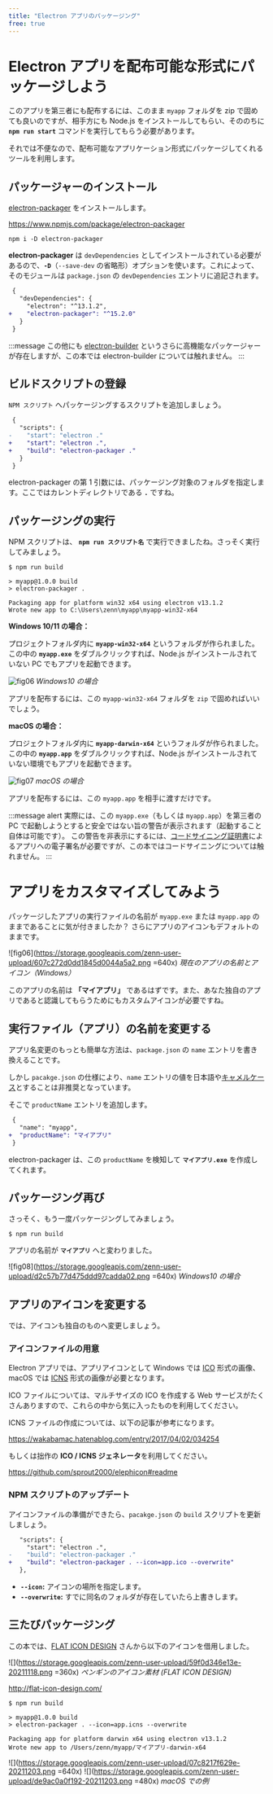 ```yaml
---
title: "Electron アプリのパッケージング"
free: true
---
```


# Electron アプリを配布可能な形式にパッケージしよう

このアプリを第三者にも配布するには、このまま `myapp` フォルダを zip で固めても良いのですが、相手方にも Node.js をインストールしてもらい、そののちに **`npm run start`** コマンドを実行してもらう必要があります。

それでは不便なので、配布可能なアプリケーション形式にパッケージしてくれるツールを利用します。

## パッケージャーのインストール

[electron-packager](https://github.com/electron/electron-packager) をインストールします。

https://www.npmjs.com/package/electron-packager

```shell:shell
npm i -D electron-packager
```

**electron-packager** は `devDependencies` としてインストールされている必要があるので、**`-D`**（`--save-dev` の省略形）オプションを使います。これによって、そのモジュールは `package.json` の `devDependencies` エントリに追記されます。

```diff json:package.json
 {
   "devDependencies": {
     "electron": "^13.1.2",
+    "electron-packager": "^15.2.0"
   }
 }
```

:::message
この他にも [electron-builder](https://www.electron.build/) というさらに高機能なパッケージャーが存在しますが、この本では electron-builder については触れません。
:::

## ビルドスクリプトの登録

`NPM スクリプト` へパッケージングするスクリプトを追加しましょう。

```diff json:package.json
 {
   "scripts": {
-    "start": "electron ."
+    "start": "electron .",
+    "build": "electron-packager ."
   }
 }
```

electron-packager の第 1 引数には、パッケージング対象のフォルダを指定します。ここではカレントディレクトリである **`.`** ですね。

## パッケージングの実行

NPM スクリプトは、 **`npm run スクリプト名`** で実行できましたね。さっそく実行してみましょう。

```shell:shell
$ npm run build

> myapp@1.0.0 build
> electron-packager .

Packaging app for platform win32 x64 using electron v13.1.2
Wrote new app to C:\Users\zenn\myapp\myapp-win32-x64
```

**Windows 10/11 の場合：**

プロジェクトフォルダ内に **`myapp-win32-x64`** というフォルダが作られました。この中の **`myapp.exe`** をダブルクリックすれば、Node.js がインストールされていない PC でもアプリを起動できます。

![fig06](https://storage.googleapis.com/zenn-user-upload/607c272d0dd1845d0044a5a2.png)
_Windows10 の場合_

アプリを配布するには、この `myapp-win32-x64` フォルダを `zip` で固めればいいでしょう。

**macOS の場合：**

プロジェクトフォルダ内に **`myapp-darwin-x64`** というフォルダが作られました。この中の **`myapp.app`** をダブルクリックすれば、Node.js がインストールされていない環境でもアプリを起動できます。

![fig07](https://storage.googleapis.com/zenn-user-upload/f91fa827e59ebe73c32f4400.png)
_macOS の場合_

アプリを配布するには、この `myapp.app` を相手に渡すだけです。

:::message alert
実際には、この `myapp.exe`（もしくは `myapp.app`）を第三者の PC で起動しようとすると安全ではない旨の警告が表示されます（起動すること自体は可能です）。
この警告を非表示にするには、[コードサイニング証明書](https://comodo.jp/products/evcodesign.html)によるアプリへの電子署名が必要ですが、この本ではコードサイニングについては触れません。
:::

# アプリをカスタマイズしてみよう

パッケージしたアプリの実行ファイルの名前が `myapp.exe` または `myapp.app` のままであることに気が付きましたか？ さらにアプリのアイコンもデフォルトのままです。

![fig06](https://storage.googleapis.com/zenn-user-upload/607c272d0dd1845d0044a5a2.png =640x)
_現在のアプリの名前とアイコン（Windows）_

このアプリの名前は **「マイアプリ」** であるはずです。また、あなた独自のアプリであると認識してもらうためにもカスタムアイコンが必要ですね。

## 実行ファイル（アプリ）の名前を変更する

アプリ名変更のもっとも簡単な方法は、`package.json` の `name` エントリを書き換えることです。

しかし `pacakge.json` の仕様により、`name` エントリの値を日本語や[キャメルケース](http://ja.wikipedia.org/w/index.php?curid=410559)とすることは非推奨となっています。

そこで `productName` エントリを追加します。

```diff json:package.json
 {
   "name": "myapp",
+  "productName": "マイアプリ"
 }
```

electron-packager は、この `productName` を検知して **`マイアプリ.exe`** を作成してくれます。

## パッケージング再び

さっそく、もう一度パッケージングしてみましょう。

```shell:shell
$ npm run build
```

アプリの名前が **`マイアプリ`** へと変わりました。

![fig08](https://storage.googleapis.com/zenn-user-upload/d2c57b77d475ddd97cadda02.png =640x)
_Windows10 の場合_

## アプリのアイコンを変更する

では、アイコンも独自のものへ変更しましょう。

### アイコンファイルの用意

Electron アプリでは、アプリアイコンとして Windows では [ICO](http://ja.wikipedia.org/w/index.php?curid=1817783) 形式の画像、macOS では [ICNS](https://en.wikipedia.org/wiki/Apple_Icon_Image_format) 形式の画像が必要となります。

ICO ファイルについては、マルチサイズの ICO を作成する Web サービスがたくさんありますので、これらの中から気に入ったものを利用してください。

ICNS ファイルの作成については、以下の記事が参考になります。

https://wakabamac.hatenablog.com/entry/2017/04/02/034254

もしくは拙作の **ICO / ICNS ジェネレータ**を利用してください。

https://github.com/sprout2000/elephicon#readme

### NPM スクリプトのアップデート

アイコンファイルの準備ができたら、`pacakge.json` の `build` スクリプトを更新しましょう。

```diff json:package.json
   "scripts": {
     "start": "electron .",
-    "build": "electron-packager ."
+    "build": "electron-packager . --icon=app.ico --overwrite"
   },
```

- **`--icon`:** アイコンの場所を指定します。
- **`--overwrite`:** すでに同名のフォルダが存在していたら上書きします。

## 三たびパッケージング

この本では、[FLAT ICON DESIGN](http://flat-icon-design.com/) さんから以下のアイコンを借用しました。

![](https://storage.googleapis.com/zenn-user-upload/59f0d346e13e-20211118.png =360x)
_ペンギンのアイコン素材 (FLAT ICON DESIGN)_

http://flat-icon-design.com/

```shell:shell
$ npm run build

> myapp@1.0.0 build
> electron-packager . --icon=app.icns --overwrite

Packaging app for platform darwin x64 using electron v13.1.2
Wrote new app to /Users/zenn/myapp/マイアプリ-darwin-x64
```

![](https://storage.googleapis.com/zenn-user-upload/07c8217f629e-20211203.png =640x)
![](https://storage.googleapis.com/zenn-user-upload/de9ac0a0f192-20211203.png =480x)
_macOS での例_
